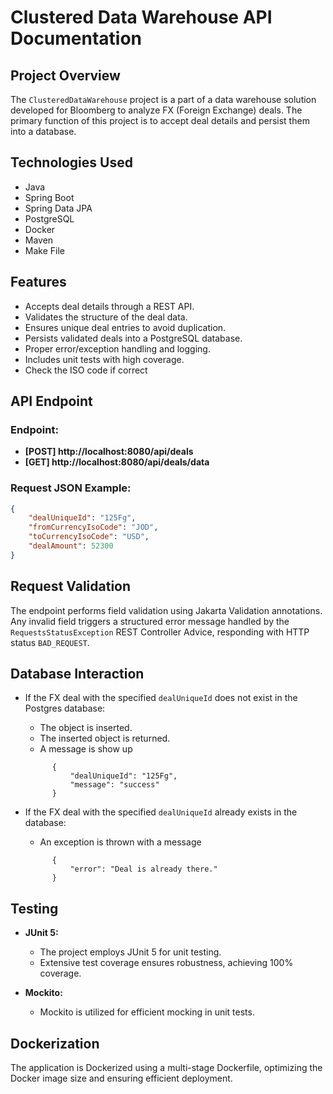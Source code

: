 # Clustered Data Warehouse API Documentation


## Project Overview

The `ClusteredDataWarehouse` project is a part of a data warehouse solution developed for Bloomberg to analyze FX (Foreign Exchange) deals. The primary function of this project is to accept deal details and persist them into a database.

## Technologies Used

- Java
- Spring Boot
- Spring Data JPA
- PostgreSQL
- Docker
- Maven
- Make File

## Features

- Accepts deal details through a REST API.
- Validates the structure of the deal data.
- Ensures unique deal entries to avoid duplication.
- Persists validated deals into a PostgreSQL database.
- Proper error/exception handling and logging.
- Includes unit tests with high coverage.
- Check the ISO code if correct


## API Endpoint

### Endpoint:
- **[POST] http://localhost:8080/api/deals**
- **[GET] http://localhost:8080/api/deals/data**

### Request JSON Example:
```json
{
    "dealUniqueId": "125Fg",
    "fromCurrencyIsoCode": "JOD",
    "toCurrencyIsoCode": "USD",
    "dealAmount": 52300
}
```

## Request Validation

The endpoint performs field validation using Jakarta Validation annotations. Any invalid field triggers a structured error message handled by the `RequestsStatusException` REST Controller Advice, responding with HTTP status `BAD_REQUEST`.

## Database Interaction

- If the FX deal with the specified `dealUniqueId` does not exist in the Postgres database:
  - The object is inserted.
  - The inserted object is returned.
  - A message is show up
  ```
        {
            "dealUniqueId": "125Fg",
            "message": "success"
        }
  ```

- If the FX deal with the specified `dealUniqueId` already exists in the database:
  - An exception is thrown with a message 
  ```
        {
            "error": "Deal is already there."
        }
  ```


## Testing

- **JUnit 5:**
  - The project employs JUnit 5 for unit testing.
  - Extensive test coverage ensures robustness, achieving 100% coverage.

- **Mockito:**
  - Mockito is utilized for efficient mocking in unit tests.

## Dockerization

The application is Dockerized using a multi-stage Dockerfile, optimizing the Docker image size and ensuring efficient deployment.


